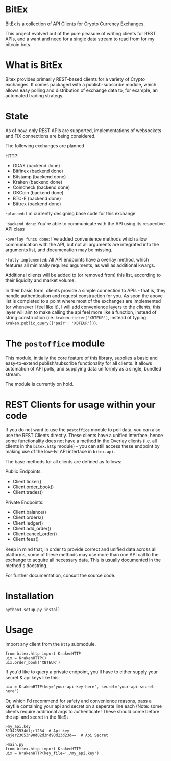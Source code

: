 # BitEx
BitEx is a collection of API Clients for Crypto Currency Exchanges.

This project evolved out of the pure pleasure of writing clients for REST APIs, and a want and need for a single data stream to read from for my bitcoin bots. 

# What is BitEx

Bitex provides primarily REST-based clients for a variety of Crypto exchanges. It comes packaged with a publish-subscribe module, which allows easy polling and distribution of exchange data to, for example, an automated trading strategy.

# State

As of now, only REST APIs are supported, implementations of websockets and FIX connections are being considered.

The following exchanges are planned

HTTP:
- GDAX (backend done)
- Bitfinex (backend done)
- Bitstamp (backend done)
- Kraken (backend done)
- Coincheck (backend done)
- OKCoin (backend done)
- BTC-E (backend done)
- Bittrex (backend done)


-`planned`: I'm currently designing base code for this exchange

-`backend done`: You're able to communicate with the API using its respective API class

-`overlay funcs done`: I've added convenience methods which allow communication with the API, but not all arguments are integrated into the arguments list, and documenation may be missing.

-`fully implemented`: All API endpoints have a overlay method, which features all minimally required arguments, as well as additional kwargs.

Additional clients will be added to (or removed from) this list, according to their liquidity and market volume.

In their basic form, clients provide a simple connection to APIs - that is, they handle authentication and request construction for you. As soon the above list is completed to a point where most of the exchanges are implemented (or whenever I feel like it), I will add convenience layers to the clients; this layer will aim to make calling the api feel more like a function, instead of string construction (i.e. `kraken.ticker('XBTEUR')`, instead of typing `kraken.public_query({'pair': 'XBTEUR'})`). 

# The `postoffice` module

This module, initially the core feature of this library, supplies a basic and easy-to-extend publish/subscribe functionality for all clients. It allows
automation of API polls, and supplying data uniformly as a single, bundled stream.

The module is currently on hold.

# REST Clients for usage within your code

If you do not want to use the `postoffice` module to poll data, you can also use the REST Clients directly. These clients have a unified interface, hence some 
functionality does not have a method in the Overlay clients (i.e. all clients in the `bitex.http` module) - you can still access these endpoint by
making use of the low-lvl API interface in `bitex.api`. 

The base methods for all clients are defined as follows:

Public Endpoints:
- Client.ticker()
- Client.order_book()
- Client.trades()

Private Endpoints:
- Client.balance()
- Client.orders()
- Client.ledger()
- Client.add_order()
- Client.cancel_order()
- Client.fees()

Keep in mind that, in order to provide correct and unified data across all platforms, some of these methods may use more than one
API call to the exchange to acquire all necessary data. This is usually documented in the method's docstring. 

For further documentation, consult the source code.

# Installation
`python3 setup.py install`


# Usage
Import any client from the `http` submodule.
```
from bitex.http import KrakenHTTP
uix = KrakenHTTP()
uix.order_book('XBTEUR')
```

If you'd like to query a private endpoint, you'll have to either supply your secret & api keys like this:
```
uix = KrakenHTTP(key='your-api-key-here', secret='your-api-secret-here')
```

Or, which I'd recommend for safety and convenience reasons, pass a keyfile containing your api and secret on a seperate line each (Note: some clients require additional args to authenticate! These should come before the api and secret in the file!):
```
>my_api.key
513423534dljr1234  # Api key
knjer23053n90d02d3nd90d23d23d==  # Api Secret

>main.py
from bitex.http import KrakenHTTP
uix = KrakenHTTP(key_file='./my_api.key')
```






